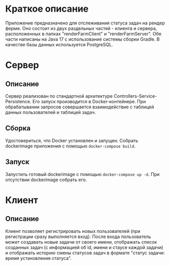 # Краткое описание
Приложение предназначено для отслеживания статуса задач на рендер ферме. Оно состоит из двух раздельных частей - клиента и сервера, расположенных в папках "renderFarmClient" и "renderFarmServer". Обе части написаны на Java 17 с использование системы сборки Gradle. В качестве базы данных используется PostgreSQL.

# Сервер

## Описание
Сервер реализован по стандартной архитектуре Controllers-Service-Persistence. Его запуск производится в Docker-контейнере. При обрабатывании запросов совершается взаимодействие с таблицей данных пользователей и таблицей задач.

## Сборка 
Удостовериться, что Docker установлен и запущен. Собрать dockerimage приложения с помощью `docker-compose build`.

## Запуск
Запустить готовый dockerimage с помощью `docker-compose up -d`. При отсутствии dockerimage собрать его.

# Клиент

## Описание
Клиент позволяет регистрировать новых пользователей (при регистрации сразу выполняется вход). После входа пользователь может создавать новые задачи от своего имени, отображать список созданных задач (с информацией об id, имени и стаусе каждой задачи) и отображать историю смены статусов задач в формате "статус задачи: время установления статуса".


